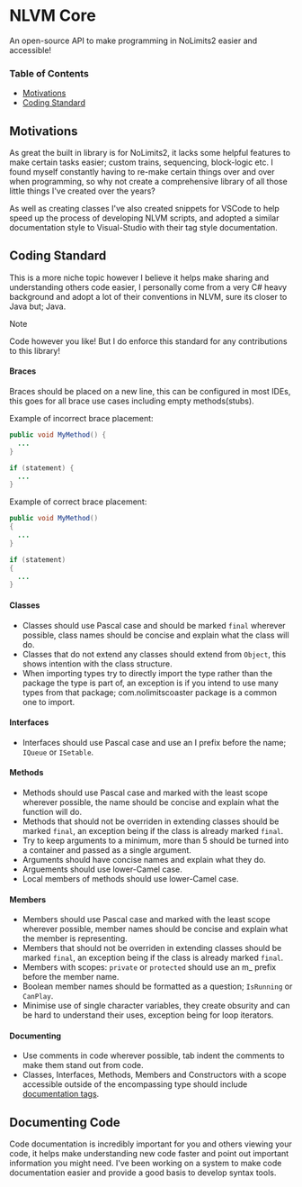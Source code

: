 # NLVM Core
An open-source API to make programming in NoLimits2 easier and accessible!

### Table of Contents
- [Motivations](#motivations)
- [Coding Standard](#coding-standard)



## Motivations
As great the built in library is for NoLimits2, it lacks some helpful features to make certain tasks easier; custom trains, sequencing, block-logic etc. I found myself constantly having to re-make certain things over and over when programming, so why not create a comprehensive library of all those little things I've created over the years?

As well as creating classes I've also created snippets for VSCode to help speed up the process of developing NLVM scripts, and adopted a similar documentation style to Visual-Studio with their tag style documentation.


## Coding Standard
This is a more niche topic however I believe it helps make sharing and understanding others code easier, I personally come from a very C# heavy background and adopt a lot of their conventions in NLVM, sure its closer to Java but; Java.
> [!NOTE]
> Code however you like! But I do enforce this standard for any contributions to this library!

#### Braces
Braces should be placed on a new line, this can be configured in most IDEs, this goes for all brace use cases including empty methods(stubs).

Example of incorrect brace placement:
```java
public void MyMethod() {
  ...
}

if (statement) {
  ...
}
```
Example of correct brace placement:
```java
public void MyMethod()
{
  ...
}

if (statement)
{
  ...
}
```

#### Classes
- Classes should use Pascal case and should be marked ```final``` wherever possible, class names should be concise and explain what the class will do.
- Classes that do not extend any classes should extend from ```Object```, this shows intention with the class structure.
- When importing types try to directly import the type rather than the package the type is part of, an exception is if you intend to use many types from that package; com.nolimitscoaster package is a common one to import.

#### Interfaces
- Interfaces should use Pascal case and use an I prefix before the name; ```IQueue``` or ```ISetable```.
  
#### Methods
- Methods should use Pascal case and marked with the least scope wherever possible, the name should be concise and explain what the function will do.
- Methods that should not be overriden in extending classes should be marked ```final```, an exception being if the class is already marked ```final```.
- Try to keep arguments to a minimum, more than 5 should be turned into a container and passed as a single argument.
- Arguments should have concise names and explain what they do.
- Arguements should use lower-Camel case.
- Local members of methods should use lower-Camel case.

#### Members
- Members should use Pascal case and marked with the least scope wherever possible, member names should be concise and explain what the member is representing.
- Members that should not be overriden in extending classes should be marked ```final```, an exception being if the class is already marked ```final```.
- Members with scopes: ```private``` or ```protected``` should use an m_ prefix before the member name.
- Boolean member names should be formatted as a question; ```IsRunning``` or ```CanPlay```.
- Minimise use of single character variables, they create obsurity and can be hard to understand their uses, exception being for loop iterators.

#### Documenting
- Use comments in code wherever possible, tab indent the comments to make them stand out from code.
- Classes, Interfaces, Methods, Members and Constructors with a scope accessible outside of the encompassing type should include [documentation tags](#documenting-code).

## Documenting Code
Code documentation is incredibly important for you and others viewing your code, it helps make understanding new code faster and point out important information you might need. I've been working on a system to make code documentation easier and provide a good basis to develop syntax tools.
